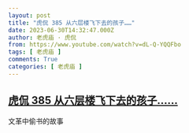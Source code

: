 ```yaml
---
layout: post
title: "虎侃 385 从六层楼飞下去的孩子……"
date: 2023-06-30T14:32:47.000Z
author: 老虎庙 · 虎侃
from: https://www.youtube.com/watch?v=dL-Q-YQQFbo
tags: [ 老虎庙 ]
comments: True
categories: [ 老虎庙 ]
---
```

<!--1688135567000-->
[虎侃 385 从六层楼飞下去的孩子……](https://www.youtube.com/watch?v=dL-Q-YQQFbo)
------

<div>
文革中偷书的故事
</div>
